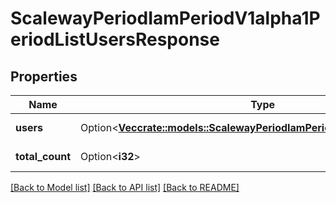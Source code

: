 # ScalewayPeriodIamPeriodV1alpha1PeriodListUsersResponse

## Properties

Name | Type | Description | Notes
------------ | ------------- | ------------- | -------------
**users** | Option<[**Vec<crate::models::ScalewayPeriodIamPeriodV1alpha1PeriodUser>**](scaleway.iam.v1alpha1.User.md)> | List of users | [optional]
**total_count** | Option<**i32**> | Total count of users | [optional]

[[Back to Model list]](../README.md#documentation-for-models) [[Back to API list]](../README.md#documentation-for-api-endpoints) [[Back to README]](../README.md)


